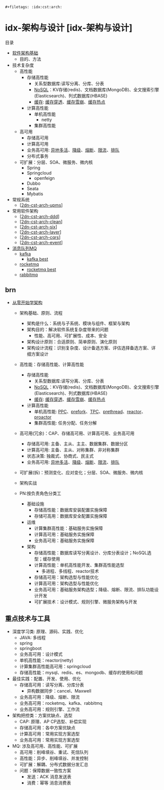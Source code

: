 ```{=org}
#+filetags: :idx:cst:arch:
```
# idx-架构与设计 [idx-架构与设计]

目录

-   [软件架构基础](id:dn-cst-arch-base)
    -   目的、方法
-   技术复杂度
    -   高性能
        -   存储高性能
            -   关系型数据库:读写分离、分库、分表
            -   [NoSQL](id:brn-cst-arch-arch0-NoSQL)：KV存储(redis)、文档数据库(MongoDB)、全文搜索引擎(Elasticsearch)、列式数据库(HBASE)
            -   [缓存](id:brn-cst-arch-arch0-缓存):
                [缓存穿透](id:brn-cst-arch-arch0-缓存穿透)、[缓存雪崩](id:brn-cst-arch-arch0-缓存雪崩)、[缓存热点](id:brn-cst-arch-arch0-缓存热点)
        -   计算高性能
            -   单机高性能
                -   netty
            -   集群高性能
    -   高可用
        -   存储高可用
        -   计算高可用
        -   业务高可用:
            [异地多活](id:brn-cst-arch-arch0-业务高可用-异地多活)、[降级](id:brn-cst-arch-arch0-业务高可用-降级)、[熔断](id:brn-cst-arch-arch0-业务高可用-熔断)、[限流](id:brn-cst-arch-arch0-业务高可用-限流)、[排队](id:brn-cst-arch-arch0-业务高可用-排队)
        -   分布式事务
    -   可扩展：分层、SOA、微服务、微内核
        -   Spring
        -   Springcloud
            -   openfeign
        -   Dubbo
        -   Seata
        -   Mybatis
-   常规系统
    -   [[2dn-cst-arch-upms]]
-   常用软件架构
    -  [[2dn-cst-arch-ddd]]
    -  [[2dn-cst-arch-clean]]
    -  [[2dn-cst-arch-six]]
    -  [[2dn-cst-arch-layer]]
    -  [[2dn-cst-arch-cqrs]]
    -  [[2dn-cst-arch-event]] 
-   [消息队列MQ](id:idx-cst-mq)
    -   [kafka](id:dn-cst-kafka)
        -   [kafka best](id:dn-cst-kafka-best)
    -   [rocketmq](id:dn-cst-rocketmq-base)
        -   [rocketmq best](id:dn-cst-rocketmq-best)
    -   [rabbitmq](id:dn-cst-rabbitmq-base)

## brn

-   [从零开始学架构](id:brn-cst-arch-arch0)
    -   架构基础、原则、流程

        -   架构是什么：系统与子系统、模块与组件、框架与架构
        -   架构目的：解决软件系统复杂度带来的问题
            -   性能、高可用、可扩展性、成本、安全
        -   架构设计原则：合适原则、简单原则、演化原则
        -   架构设计流程：识别复杂度、设计备选方案、评估选择备选方案、详细方案设计

    -   高性能：存储高性能、计算高性能

        -   存储高性能
            -   关系型数据库:读写分离、分库、分表
            -   [NoSQL](id:brn-cst-arch-arch0-NoSQL)：KV存储(redis)、文档数据库(MongoDB)、全文搜索引擎(Elasticsearch)、列式数据库(HBASE)
            -   [缓存](id:brn-cst-arch-arch0-缓存):
                [缓存穿透](id:brn-cst-arch-arch0-缓存穿透)、[缓存雪崩](id:brn-cst-arch-arch0-缓存雪崩)、[缓存热点](id:brn-cst-arch-arch0-缓存热点)
        -   计算高性能
            -   单机高性能:
                [PPC](id:brn-cst-arch-arch0-PPC)、[prefork](id:brn-cst-arch--arch0prefork)、[TPC](id:brn-cst-arch-arch0-TPC)、[prethread](id:brn-cst-arch-arch0-prethread)、[reactor](id:brn-cst-arch-arch0-reactor)、[proactor](id:brn-cst-arch-arch0-roactor)
            -   集群高性能: 任务分配、任务分解

    -   高可用(冗余)：CAP、存储高可用、计算高可用、业务高可用

        -   存储高可用: 主备、主从、主主、数据集群、数据分区
        -   计算高可用: 主备、主从、对称集群、非对称集群
        -   状态决策: 独裁式、协商式、民主式
        -   业务高可用:
            [异地多活](id:brn-cst-arch-arch0-业务高可用-异地多活)、[降级](id:brn-cst-arch-arch0-业务高可用-降级)、[熔断](id:brn-cst-arch-arch0-业务高可用-熔断)、[限流](id:brn-cst-arch-arch0-业务高可用-限流)、[排队](id:brn-cst-arch-arch0-业务高可用-排队)

    -   可扩展(拆)：预测变化、应对变化；分层、SOA、微服务、微内核

    -   架构实战

    -   PN:按负责角色分类工

        -   基础设施
            -   存储高性能：数据库安装配置实施保障
            -   存储可高用：数据库安全配置实施保障
        -   运维
            -   计算集群高性能：基础服务实施保障
            -   计算高可用：基础服务实施保障
            -   业务高可用：基础服务实施保障
        -   架构
            -   存储高性能：数据库读写分离设计、分库分表设计；NoSQL选型；缓存使用
            -   计算高性能：单机高性能开发、集群高性能选型
                -   多进程、多线程、reactor技术
            -   存储高可用：架构选型与性能优化
            -   计算高可用：架构选型与性能优化
            -   业务高可用：基础服务架构选型；降级、熔断、限流、排队功能设计开发
            -   可扩展技术：设计模式、规则引擎、微服务架构与开发

## 重点技术与工具

-   深度学习类: 原理、源码、实践、优化
    -   JAVA: 多线程
    -   spring
    -   springboot
    -   业务高可用：设计模式
    -   单机高性能：reactor(netty)
    -   计算集群高性能高可用：springcloud
    -   存储高性能：mysql、redis、es、mongodb、缓存的使用和问题
-   最佳实践：配置、开发、使用、优化
    -   存储高可用：读写分离、分库分表
        -   异构数据同步：cancel、Maxwell
    -   业务高可用：降级、熔断、限流
    -   业务高可用：rocketmq、kafka、rabbitmq
    -   业务高可用：规则引擎、工作流
-   架构把控类：方案优缺点、选型
    -   CAP: 原理、AP CP选型、补偿实现
    -   存储高可用：各中方案优缺点
    -   计算高可用：常用实现方案选型
    -   业务高可用：常用实现方案选型
-   MQ: 涉及高可用、高性能、可扩展
    -   高可用：削峰填谷、重试、死信队列
    -   高性能：异步、削峰填谷、并发控制
    -   可扩展：解耦、分布式数据分发汇总
    -   问题：保障数据一致性方案
        -   发送：ACK 消息发送表
        -   消费：幂等 消息消费表


[//begin]: # "Autogenerated link references for markdown compatibility"
[2dn-cst-arch-upms]: 2dn-cst-arch-upms.md "dn-arch-upms"
[2dn-cst-arch-ddd]: 2dn-cst-arch-ddd.md "领域驱动"
[2dn-cst-arch-clean]: 2dn-cst-arch-clean.md "clean架构 clean架构"
[2dn-cst-arch-six]: 2dn-cst-arch-six.md "六边形架构"
[2dn-cst-arch-layer]: 2dn-cst-arch-layer.md "分层架构"
[2dn-cst-arch-cqrs]: 2dn-cst-arch-cqrs.md "CQRS"
[2dn-cst-arch-event]: 2dn-cst-arch-event.md "事件驱动架构"
[//end]: # "Autogenerated link references"